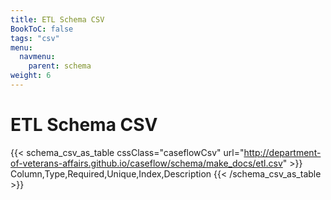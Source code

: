 ```yaml
---
title: ETL Schema CSV
BookToC: false
tags: "csv"
menu:
  navmenu:
    parent: schema
weight: 6
---
```


# ETL Schema CSV

{{< schema_csv_as_table cssClass="caseflowCsv" url="http://department-of-veterans-affairs.github.io/caseflow/schema/make_docs/etl.csv" >}}
  Column,Type,Required,Unique,Index,Description
{{< /schema_csv_as_table >}}